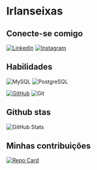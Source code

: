 # Irlanseixas

## Conecte-se comigo
[![LinkedIn](https://img.shields.io/badge/LinkedIn-0077B5?style=for-the-badge&logo=linkedin&logoColor=white)](https://www.linkedin.com/in/irlan-seixas-6b9a7b222/)
[![Instagram](https://img.shields.io/badge/-Instagram-%23E4405F?style=for-the-badge&logo=instagram&logoColor=white)](https://www.instagram.com/irlanseixas/)
## Habilidades
![MySQL](https://img.shields.io/badge/MySQL-00000F?style=for-the-badge&logo=mysql&logoColor=white)
![PostgreSQL](https://img.shields.io/badge/PostgreSQL-000?style=for-the-badge&logo=postgresql)

[![GitHub](https://img.shields.io/badge/GitHub-100000?style=for-the-badge&logo=github&logoColor=white)](https://github.com/irlanseixas)
![Git](https://img.shields.io/badge/GIT-E44C30?style=for-the-badge&logo=git&logoColor=white)
## Github stas
![GitHub Stats](https://github-readme-stats.vercel.app/api?username=SEUUSERNAME&theme=transparent&bg_color=000&border_color=30A3DC&show_icons=true&icon_color=30A3DC&title_color=E94D5F&text_color=FFF)

## Minhas contribuições
[![Repo Card](https://github-readme-stats.vercel.app/api/pin/?username=irlanseixas&repo=dio-lab-open-source&bg_color=000&border_color=30A3DC&show_icons=true&icon_color=30A3DC&title_color=E94D5F&text_color=FFF)](https://github.com/irlanseixas/dio-lab-open-source)

